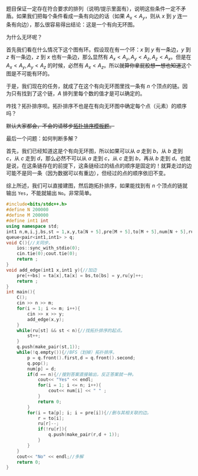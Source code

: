 题目保证一定存在符合要求的排列（说明/提示里面有），说明这些条件一定不矛盾。如果我们把每个条件看成一条有向边的话（如果 $A_x < A_y$，则从 $x$ 到 $y$ 连一条有向边），那么很容易得出结论：这是一个有向无环图。

为什么无环呢？

首先我们看在什么情况下这个图有环。假设现在有一个环：$x$ 到 $y$ 有一条边，$y$ 到 $z$ 有一条边，$z$ 到 $x$ 也有一条边，那么显然有 $A_x < A_y,A_y < A_z,A_z < A_x$。但是在 $A_x < A_y,A_y < A_z$ 的时候，必然有 $A_x < A_z$。所以~~就算你拿屁股想一想也知道~~这个图是不可能有环的。

于是，我们现在的任务，就成了在这个有向无环图里找一条有 $n$ 个顶点的链。因为只有找到了这个链，$A$ 排列里每个数的值才是可以确定的。

咋找？拓扑排序呗。拓扑排序不也是在有向无环图中确定每个点（元素）的顺序吗？

~~默认大家都会，不会的请移步[拓扑排序模板题](https://www.luogu.com.cn/problem/B3644)。~~

最后一个问题：如何判断多解？

首先，我们已经知道这是个有向无环图，所以如果可以从 $a$ 走到 $b$，从 $b$ 走到 $c$，从 $c$ 走到 $d$，那么必然不可以从 $a$ 走到 $c$，从 $c$ 走到 $b$，再从 $b$ 走到 $d$。也就是说，在这条链存在的前提下，这条链经过的结点的顺序是固定的！就算走过的边可能不是同一条（因为数据可以有重边），但经过的点的顺序依旧不变。

综上所述，我们可以直接建图，然后跑拓扑排序，如果能找到有 $n$ 个顶点的链就输出 `Yes`，不能就输出 `No`。非常简单。

```cpp
#include<bits/stdc++.h>
#define N 200000
#define M 200000 
#define int1 int
using namespace std;
int1 n,m,i,j,bs,st = 1,x,y,ta[N + 5],pre[M + 5],to[M + 5],num[N + 5],ru[N + 5],p,d,r;//（邻接表存图）num用于记录答案，ru用于记录每个点的入度。 
queue<pair<int1,int1> > q;
void C(){//关同步。 
	ios::sync_with_stdio(0);
	cin.tie(0);cout.tie(0);
	return ;
}
void add_edge(int1 x,int1 y){//加边 
	pre[++bs] = ta[x],ta[x] = bs,to[bs] = y,ru[y]++;
	return ;
}
int main(){
	C();
	cin >> n >> m; 
	for(i = 1; i <= m; i++){
		cin >> x >> y;
		add_edge(x,y);
	}
	while(ru[st] && st < n){//找拓扑排序的起点。 
		st++;
	}
	q.push(make_pair(st,1));
	while(!q.empty()){//BFS（划掉）拓扑排序。 
		p = q.front().first,d = q.front().second;
		q.pop();
		num[p] = d;
		if(d == n){//搜到答案直接输出，反正答案就一种。 
			cout<< "Yes" << endl;
			for(i = 1; i <= n; i++){
				cout<< num[i] << " " ; 
			}
			return 0;
		}
		for(i = ta[p]; i; i = pre[i]){//删与其相关联的边。 
			r = to[i];
			ru[r]--;
			if(!ru[r]){
				q.push(make_pair(r,d + 1));
			}
		}
	}
	cout<< "No" << endl;//多解 
	return 0;
}
```